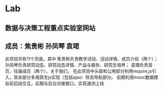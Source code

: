 # Lab
## 数据与决策工程重点实验室网站
## 成员：焦贵彬 孙凤琴 袁珺
此项目共有11个页面，其中
焦贵彬负责教学活动、活动详情、成员介绍（两个）；
孙凤琴负责研究动态、研究动态详情、产品与服务、研究生培养；
袁珺负责首页、往届成员（两个）、关于我们。
在此项目中头部和公用部分利用require,js引入，其余部分多用原生js实现（包括ajax）除去导航部分。
前期利用mooc数据模拟前后段交互，后期与后台对接接口，实现通测上线

